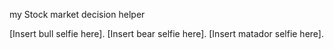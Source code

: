 my Stock market decision helper

[Insert bull selfie here].
[Insert bear selfie here].
[Insert matador selfie here].